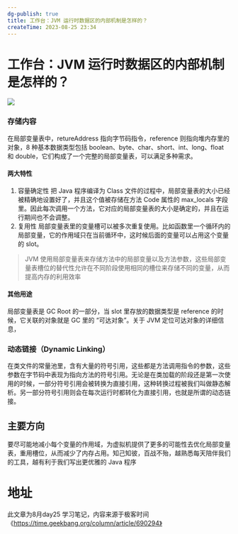 ```yaml
---
dg-publish: true
title: 工作台：JVM 运行时数据区的内部机制是怎样的？
createTime: 2023-08-25 23:34  
---
```

# 工作台：JVM 运行时数据区的内部机制是怎样的？
![](https://static001.geekbang.org/resource/image/2c/39/2c18969c0cbf8dd84f3be6fbfa421939.png?wh=1920x890)

### 存储内容

在局部变量表中，retureAddress 指向字节码指令，reference 则指向堆内存里的对象，8 种基本数据类型包括 boolean、byte、char、short、int、long、float 和 double，它们构成了一个完整的局部变量表，可以满足多种需求。

#### 两大特性

1. 容量确定性
把 Java 程序编译为 Class 文件的过程中，局部变量表的大小已经被精确地设置好了，并且这个值被存储在方法 Code 属性的 max_locals 字段里。因此每次调用一个方法，它对应的局部变量表的大小是确定的，并且在运行期间也不会调整。
2. 复用性
局部变量表里的变量槽可以被多次重复使用。比如函数里一个循环内的局部变量，它的作用域只在当前循环中，这时候后面的变量可以占用这个变量的 slot。

> JVM 使用局部变量表来存储方法中的局部变量以及方法参数，这些局部变量表槽位的替代性允许在不同阶段使用相同的槽位来存储不同的变量，从而提高内存的利用效率
#### 其他用途
局部变量表是 GC Root 的一部分，当 slot 里存放的数据类型是 reference 的时候，它关联的对象就是 GC 里的 “可达对象”。关于 JVM 定位可达对象的详细信息，

### 动态链接（Dynamic Linking）
在类文件的常量池里，含有大量的符号引用，这些都是方法调用指令的参数，这些参数在字节码中表现为指向方法的符号引用。无论是在类加载的阶段还是第一次使用的时候，一部分符号引用会被转换为直接引用，这种转换过程被我们叫做静态解析。另一部分符号引用则会在每次运行时都转化为直接引用，也就是所谓的动态链接。

## 主要方向

要尽可能地减小每个变量的作用域，为虚拟机提供了更多的可能性去优化局部变量表，重用槽位，从而减少了内存占用。知己知彼，百战不殆，越熟悉每天陪伴我们的工具，越有利于我们写出更优雅的 Java 程序

# 地址

此文章为8月day25 学习笔记，内容来源于极客时间《https://time.geekbang.org/column/article/690294》